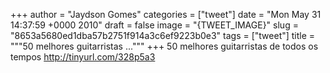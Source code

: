 
+++
author = "Jaydson Gomes"
categories = ["tweet"]
date = "Mon May 31 14:37:59 +0000 2010"
draft = false
image = "{TWEET_IMAGE}"
slug = "8653a5680ed1dba57b2751f914a3c6ef9223b0e3"
tags = ["tweet"]
title = """50 melhores guitarristas ..."""
+++
50 melhores guitarristas de todos os tempos http://tinyurl.com/328p5a3
